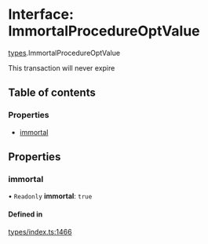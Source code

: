 # Interface: ImmortalProcedureOptValue

[types](../wiki/types).ImmortalProcedureOptValue

This transaction will never expire

## Table of contents

### Properties

- [immortal](../wiki/types.ImmortalProcedureOptValue#immortal)

## Properties

### immortal

• `Readonly` **immortal**: ``true``

#### Defined in

[types/index.ts:1466](https://github.com/PolymeshAssociation/polymesh-sdk/blob/07a4c5b0/src/types/index.ts#L1466)
